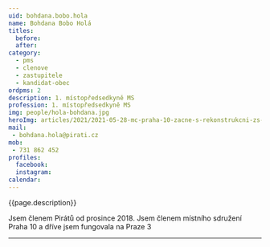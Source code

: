 ```yaml
---
uid: bohdana.bobo.hola
name: Bohdana Bobo Holá
titles:
  before: 
  after:
category:
  - pms 
  - clenove
  - zastupitele
  - kandidat-obec 
ordpms: 2 
description: 1. místopředsedkyně MS
profession: 1. místopředsedkyně MS
img: people/hola-bohdana.jpg
heroImg: articles/2021/2021-05-28-mc-praha-10-zacne-s-rekonstrukcni-zs-v-olsinach.jpg
mail:
 - bohdana.hola@pirati.cz
mob:
 - 731 862 452
profiles:
  facebook: 
  instagram: 
calendar: 
---
```


{{page.description}}

Jsem členem Pirátů od prosince 2018. Jsem členem místního sdružení Praha 10 a dříve jsem fungovala na Praze 3


---
